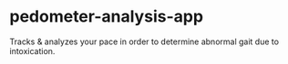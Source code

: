 # pedometer-analysis-app
Tracks &amp; analyzes your pace in order to determine abnormal gait due to intoxication.

